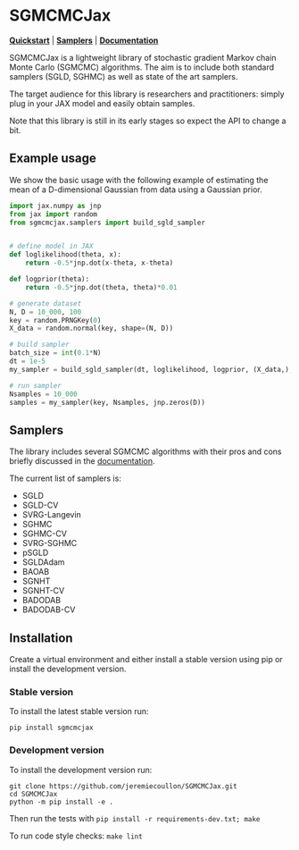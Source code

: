 # SGMCMCJax

[**Quickstart**](#example-usage) | [**Samplers**](#samplers) | [**Documentation**](https://sgmcmcjax.readthedocs.io/en/latest/index.html)

SGMCMCJax is a lightweight library of stochastic gradient Markov chain Monte Carlo (SGMCMC) algorithms. The aim is to include both standard samplers (SGLD, SGHMC) as well as state of the art samplers.

The target audience for this library is researchers and practitioners: simply plug in your JAX model and easily obtain samples.

Note that this library is still in its early stages so expect the API to change a bit.

## Example usage

We show the basic usage with the following example of estimating the mean of a D-dimensional Gaussian from data using a Gaussian prior.

```python
import jax.numpy as jnp
from jax import random
from sgmcmcjax.samplers import build_sgld_sampler


# define model in JAX
def loglikelihood(theta, x):
    return -0.5*jnp.dot(x-theta, x-theta)

def logprior(theta):
    return -0.5*jnp.dot(theta, theta)*0.01

# generate dataset
N, D = 10_000, 100
key = random.PRNGKey(0)
X_data = random.normal(key, shape=(N, D))

# build sampler
batch_size = int(0.1*N)
dt = 1e-5
my_sampler = build_sgld_sampler(dt, loglikelihood, logprior, (X_data,), batch_size)

# run sampler
Nsamples = 10_000
samples = my_sampler(key, Nsamples, jnp.zeros(D))
```

## Samplers

The library includes several SGMCMC algorithms with their pros and cons briefly discussed in the [documentation](https://sgmcmcjax.readthedocs.io/en/latest/all_samplers.html).

The current list of samplers is:

- SGLD
- SGLD-CV
- SVRG-Langevin
- SGHMC
- SGHMC-CV
- SVRG-SGHMC
- pSGLD
- SGLDAdam
- BAOAB
- SGNHT
- SGNHT-CV
- BADODAB
- BADODAB-CV


## Installation

Create a virtual environment and either install a stable version using pip or install the development version.

### Stable version

To install the latest stable version run:

```
pip install sgmcmcjax
```

### Development version

To install the development version run:

```
git clone https://github.com/jeremiecoullon/SGMCMCJax.git
cd SGMCMCJax
python -m pip install -e .
```
Then run the tests with `pip install -r requirements-dev.txt; make`

To run code style checks: `make lint`